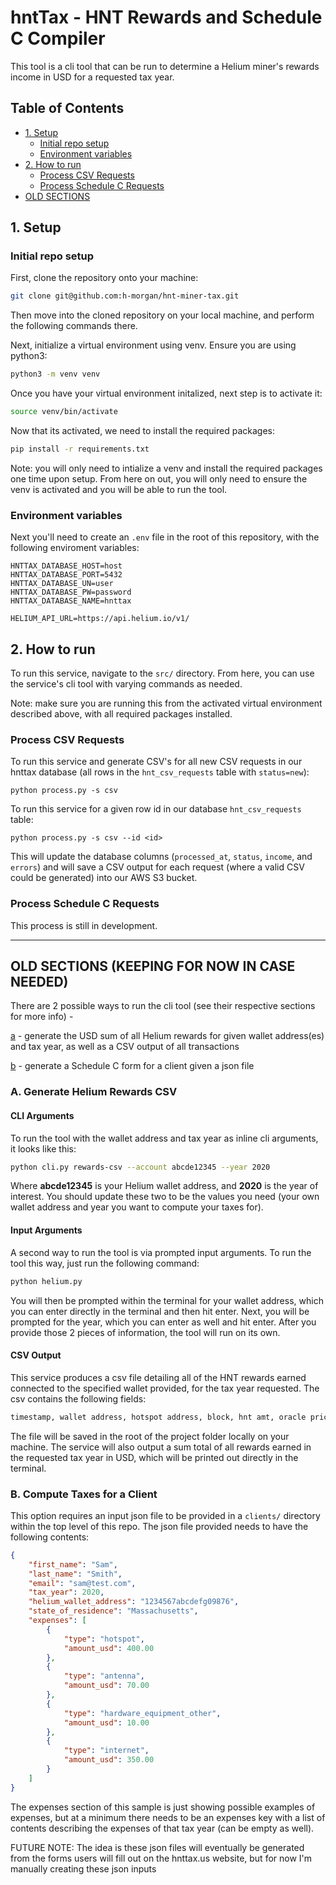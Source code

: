# hntTax - HNT Rewards and Schedule C Compiler

This tool is a cli tool that can be run to determine a Helium miner's rewards income in USD for a requested tax year. 

## Table of Contents
- [1. Setup](#1-setup)
  - [Initial repo setup](#initial-repo-setup)
  - [Environment variables](#environment-variables)
- [2. How to run](#2-how-to-run)
  - [Process CSV Requests](#process-csv-requests)
  - [Process Schedule C Requests](#process-schedule-c-requests)
- [OLD SECTIONS](#old-sections-keeping-for-now-in-case-needed)

## 1. Setup 

### Initial repo setup

First, clone the repository onto your machine:
```bash
git clone git@github.com:h-morgan/hnt-miner-tax.git
```
Then move into the cloned repository on your local machine, and perform the following commands there.

Next, initialize a virtual environment using venv. Ensure you are using python3:
```bash
python3 -m venv venv
```

Once you have your virtual environment initalized, next step is to activate it:
```bash
source venv/bin/activate
```

Now that its activated, we need to install the required packages:
```bash
pip install -r requirements.txt
```
Note: you will only need to intialize a venv and install the required packages one time upon setup. From here on out, you will only need to ensure the venv is activated and you will be able to run the tool.

### Environment variables

Next you'll need to create an `.env` file in the root of this repository, with the following enviroment variables:

```
HNTTAX_DATABASE_HOST=host
HNTTAX_DATABASE_PORT=5432
HNTTAX_DATABASE_UN=user
HNTTAX_DATABASE_PW=password
HNTTAX_DATABASE_NAME=hnttax

HELIUM_API_URL=https://api.helium.io/v1/
```

## 2. How to run

To run this service, navigate to the `src/` directory. From here, you can use the service's cli tool with varying commands as needed. 

Note: make sure you are running this from the activated virtual environment described above, with all required packages installed.

### Process CSV Requests

To run this service and generate CSV's for all new CSV requests in our hnttax database (all rows in the `hnt_csv_requests` table with `status=new`):

```
python process.py -s csv
```

To run this service for a given row id in our database `hnt_csv_requests` table:

```
python process.py -s csv --id <id>
```

This will update the database columns (`processed_at`, `status`, `income`, and `errors`) and will save a CSV output for each request (where a valid CSV could be generated) into our AWS S3 bucket.

### Process Schedule C Requests

This process is still in development.

<hr>

## OLD SECTIONS (KEEPING FOR NOW IN CASE NEEDED)

There are 2 possible ways to run the cli tool (see their respective sections for more info) - 

[a](#a-generate-helium-rewards-csv) - generate the USD sum of all Helium rewards for given wallet address(es) and tax year, as well as a CSV output of all transactions

[b](#b-compute-taxes-for-a-client) - generate a Schedule C form for a client given a json file


### A. Generate Helium Rewards CSV

#### CLI Arguments

To run the tool with the wallet address and tax year as inline cli arguments, it looks like this:
```bash
python cli.py rewards-csv --account abcde12345 --year 2020
```
Where **abcde12345** is your Helium wallet address, and **2020** is the year of interest. You should update these two to be the values you need (your own wallet address and year you want to compute your taxes for).

#### Input Arguments
A second way to run the tool is via prompted input arguments. To run the tool this way, just run the following command:
```bash
python helium.py
```
You will then be prompted within the terminal for your wallet address, which you can enter directly in the terminal and then hit enter. Next, you will be prompted for the year, which you can enter as well and hit enter. After you provide those 2 pieces of information, the tool will run on its own.

#### CSV Output

This service produces a csv file detailing all of the HNT rewards earned connected to the specified wallet provided, for the tax year requested. The csv contains the following fields:

```bash
timestamp, wallet address, hotspot address, block, hnt amt, oracle price, usd, hash
```
The file will be saved in the root of the project folder locally on your machine. The service will also output a sum total of all rewards earned in the requested tax year in USD, which will be printed out directly in the terminal.

### B. Compute Taxes for a Client

This option requires an input json file to be provided in a `clients/` directory within the top level of this repo. The json file provided needs to have the following contents:

```json
{
    "first_name": "Sam",
    "last_name": "Smith",
    "email": "sam@test.com",
    "tax_year": 2020,
    "helium_wallet_address": "1234567abcdefg09876",
    "state_of_residence": "Massachusetts",
    "expenses": [
        {
            "type": "hotspot",
            "amount_usd": 400.00
        },
        {
            "type": "antenna",
            "amount_usd": 70.00
        },
        {
            "type": "hardware_equipment_other",
            "amount_usd": 10.00
        },
        {
            "type": "internet",
            "amount_usd": 350.00
        }
    ]
}
```

The expenses section of this sample is just showing possible examples of expenses, but at a minimum there needs to be an expenses key with a list of contents describing the expenses of that tax year (can be empty as well). 

FUTURE NOTE: The idea is these json files will eventually be generated from the forms users will fill out on the hnttax.us website, but for now I'm manually creating these json inputs